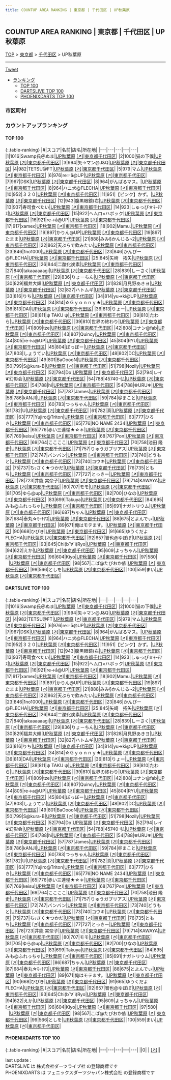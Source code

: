 ```yaml
---
title: COUNTUP AREA RANKING | 東京都 | 千代田区 | UP秋葉原
---
```

## COUNTUP AREA RANKING | 東京都 | 千代田区 | UP秋葉原

[TOP](/darts/rank/) > [東京都](/darts/rank/東京都/) > [千代田区](/darts/rank/東京都/千代田区/) > UP秋葉原

___

<a href="https://twitter.com/share?ref_src=twsrc%5Etfw" data-text="COUNTUP AREA RANKING | 東京都千代田区UP秋葉原" class="twitter-share-button" data-hashtags="DARTSLIVE,PHOENIXDARTS,darts,ダーツ" data-show-count="false">Tweet</a>

* [ランキング](#カウントアップランキング)
    * [TOP 100](#top-100)
    * [DARTSLIVE TOP 100](#dartslive-top-100)
    * [PHOENIXDARTS TOP 100](#phoenixdarts-top-100)

### 市区町村

<ul>

</ul>

### カウントアップランキング

#### TOP 100



{:.table-ranking}
|#|スコア|名前|店名|所在地|
|---|---|---|---|---|
|1|1016|<span class="rank-name-dl">Swamp氏＠ぬま</span>|<a href="/darts/rank/shops/07e44c26c4deb8c7fec1ae84bb28bd87.html">UP秋葉原</a> <a href="https://search.dartslive.com/jp/shop/07e44c26c4deb8c7fec1ae84bb28bd87">[↗]</a>|<a href="/darts/rank/東京都/千代田区">東京都千代田区</a>|
|2|1000|<span class="rank-name-dl">猫の下僕</span>|<a href="/darts/rank/shops/07e44c26c4deb8c7fec1ae84bb28bd87.html">UP秋葉原</a> <a href="https://search.dartslive.com/jp/shop/07e44c26c4deb8c7fec1ae84bb28bd87">[↗]</a>|<a href="/darts/rank/東京都/千代田区">東京都千代田区</a>|
|3|994|<span class="rank-name-dl">矢→マン@J&amp;Q</span>|<a href="/darts/rank/shops/07e44c26c4deb8c7fec1ae84bb28bd87.html">UP秋葉原</a> <a href="https://search.dartslive.com/jp/shop/07e44c26c4deb8c7fec1ae84bb28bd87">[↗]</a>|<a href="/darts/rank/東京都/千代田区">東京都千代田区</a>|
|4|982|<span class="rank-name-dl">TETSU@FT</span>|<a href="/darts/rank/shops/07e44c26c4deb8c7fec1ae84bb28bd87.html">UP秋葉原</a> <a href="https://search.dartslive.com/jp/shop/07e44c26c4deb8c7fec1ae84bb28bd87">[↗]</a>|<a href="/darts/rank/東京都/千代田区">東京都千代田区</a>|
|5|979|<span class="rank-name-dl">マム</span>|<a href="/darts/rank/shops/07e44c26c4deb8c7fec1ae84bb28bd87.html">UP秋葉原</a> <a href="https://search.dartslive.com/jp/shop/07e44c26c4deb8c7fec1ae84bb28bd87">[↗]</a>|<a href="/darts/rank/東京都/千代田区">東京都千代田区</a>|
|6|976|<span class="rank-name-dl">re☞å@UP</span>|<a href="/darts/rank/shops/07e44c26c4deb8c7fec1ae84bb28bd87.html">UP秋葉原</a> <a href="https://search.dartslive.com/jp/shop/07e44c26c4deb8c7fec1ae84bb28bd87">[↗]</a>|<a href="/darts/rank/東京都/千代田区">東京都千代田区</a>|
|7|967|<span class="rank-name-dl">DSK</span>|<a href="/darts/rank/shops/07e44c26c4deb8c7fec1ae84bb28bd87.html">UP秋葉原</a> <a href="https://search.dartslive.com/jp/shop/07e44c26c4deb8c7fec1ae84bb28bd87">[↗]</a>|<a href="/darts/rank/東京都/千代田区">東京都千代田区</a>|
|8|964|<span class="rank-name-dl">がんばるマス。</span>|<a href="/darts/rank/shops/07e44c26c4deb8c7fec1ae84bb28bd87.html">UP秋葉原</a> <a href="https://search.dartslive.com/jp/shop/07e44c26c4deb8c7fec1ae84bb28bd87">[↗]</a>|<a href="/darts/rank/東京都/千代田区">東京都千代田区</a>|
|8|964|<span class="rank-name-dl">ハニ犬@FLECHA</span>|<a href="/darts/rank/shops/07e44c26c4deb8c7fec1ae84bb28bd87.html">UP秋葉原</a> <a href="https://search.dartslive.com/jp/shop/07e44c26c4deb8c7fec1ae84bb28bd87">[↗]</a>|<a href="/darts/rank/東京都/千代田区">東京都千代田区</a>|
|10|952|<span class="rank-name-dl">３２０</span>|<a href="/darts/rank/shops/07e44c26c4deb8c7fec1ae84bb28bd87.html">UP秋葉原</a> <a href="https://search.dartslive.com/jp/shop/07e44c26c4deb8c7fec1ae84bb28bd87">[↗]</a>|<a href="/darts/rank/東京都/千代田区">東京都千代田区</a>|
|11|951|<span class="rank-name-dl">【ピンク】かず。</span>|<a href="/darts/rank/shops/07e44c26c4deb8c7fec1ae84bb28bd87.html">UP秋葉原</a> <a href="https://search.dartslive.com/jp/shop/07e44c26c4deb8c7fec1ae84bb28bd87">[↗]</a>|<a href="/darts/rank/東京都/千代田区">東京都千代田区</a>|
|12|943|<span class="rank-name-dl">腹黒眼鏡(右</span>|<a href="/darts/rank/shops/07e44c26c4deb8c7fec1ae84bb28bd87.html">UP秋葉原</a> <a href="https://search.dartslive.com/jp/shop/07e44c26c4deb8c7fec1ae84bb28bd87">[↗]</a>|<a href="/darts/rank/東京都/千代田区">東京都千代田区</a>|
|13|937|<span class="rank-name-dl">寿司食べたい</span>|<a href="/darts/rank/shops/07e44c26c4deb8c7fec1ae84bb28bd87.html">UP秋葉原</a> <a href="https://search.dartslive.com/jp/shop/07e44c26c4deb8c7fec1ae84bb28bd87">[↗]</a>|<a href="/darts/rank/東京都/千代田区">東京都千代田区</a>|
|14|923|<span class="rank-name-dl">しゅっぴ☆ﾓｰﾁｱｽ</span>|<a href="/darts/rank/shops/07e44c26c4deb8c7fec1ae84bb28bd87.html">UP秋葉原</a> <a href="https://search.dartslive.com/jp/shop/07e44c26c4deb8c7fec1ae84bb28bd87">[↗]</a>|<a href="/darts/rank/東京都/千代田区">東京都千代田区</a>|
|15|922|<span class="rank-name-dl">ヘムロ×ハボック</span>|<a href="/darts/rank/shops/07e44c26c4deb8c7fec1ae84bb28bd87.html">UP秋葉原</a> <a href="https://search.dartslive.com/jp/shop/07e44c26c4deb8c7fec1ae84bb28bd87">[↗]</a>|<a href="/darts/rank/東京都/千代田区">東京都千代田区</a>|
|16|921|<span class="rank-name-dl">re→å@UP</span>|<a href="/darts/rank/shops/07e44c26c4deb8c7fec1ae84bb28bd87.html">UP秋葉原</a> <a href="https://search.dartslive.com/jp/shop/07e44c26c4deb8c7fec1ae84bb28bd87">[↗]</a>|<a href="/darts/rank/東京都/千代田区">東京都千代田区</a>|
|17|917|<span class="rank-name-dl">xamex</span>|<a href="/darts/rank/shops/07e44c26c4deb8c7fec1ae84bb28bd87.html">UP秋葉原</a> <a href="https://search.dartslive.com/jp/shop/07e44c26c4deb8c7fec1ae84bb28bd87">[↗]</a>|<a href="/darts/rank/東京都/千代田区">東京都千代田区</a>|
|18|902|<span class="rank-name-dl">Mamu.</span>|<a href="/darts/rank/shops/07e44c26c4deb8c7fec1ae84bb28bd87.html">UP秋葉原</a> <a href="https://search.dartslive.com/jp/shop/07e44c26c4deb8c7fec1ae84bb28bd87">[↗]</a>|<a href="/darts/rank/東京都/千代田区">東京都千代田区</a>|
|19|897|<span class="rank-name-dl">かりん@UP</span>|<a href="/darts/rank/shops/07e44c26c4deb8c7fec1ae84bb28bd87.html">UP秋葉原</a> <a href="https://search.dartslive.com/jp/shop/07e44c26c4deb8c7fec1ae84bb28bd87">[↗]</a>|<a href="/darts/rank/東京都/千代田区">東京都千代田区</a>|
|19|897|<span class="rank-name-dl">たまま</span>|<a href="/darts/rank/shops/07e44c26c4deb8c7fec1ae84bb28bd87.html">UP秋葉原</a> <a href="https://search.dartslive.com/jp/shop/07e44c26c4deb8c7fec1ae84bb28bd87">[↗]</a>|<a href="/darts/rank/東京都/千代田区">東京都千代田区</a>|
|21|888|<span class="rank-name-dl">みみ§かんじる~2</span>|<a href="/darts/rank/shops/07e44c26c4deb8c7fec1ae84bb28bd87.html">UP秋葉原</a> <a href="https://search.dartslive.com/jp/shop/07e44c26c4deb8c7fec1ae84bb28bd87">[↗]</a>|<a href="/darts/rank/東京都/千代田区">東京都千代田区</a>|
|22|862|<span class="rank-name-dl">天ぷらで飲みたい</span>|<a href="/darts/rank/shops/07e44c26c4deb8c7fec1ae84bb28bd87.html">UP秋葉原</a> <a href="https://search.dartslive.com/jp/shop/07e44c26c4deb8c7fec1ae84bb28bd87">[↗]</a>|<a href="/darts/rank/東京都/千代田区">東京都千代田区</a>|
|23|846|<span class="rank-name-dl">1no1000</span>|<a href="/darts/rank/shops/07e44c26c4deb8c7fec1ae84bb28bd87.html">UP秋葉原</a> <a href="https://search.dartslive.com/jp/shop/07e44c26c4deb8c7fec1ae84bb28bd87">[↗]</a>|<a href="/darts/rank/東京都/千代田区">東京都千代田区</a>|
|23|846|<span class="rank-name-dl">かんぴー@FLECHA</span>|<a href="/darts/rank/shops/07e44c26c4deb8c7fec1ae84bb28bd87.html">UP秋葉原</a> <a href="https://search.dartslive.com/jp/shop/07e44c26c4deb8c7fec1ae84bb28bd87">[↗]</a>|<a href="/darts/rank/東京都/千代田区">東京都千代田区</a>|
|25|845|<span class="rank-name-dl">矢崎　拓矢</span>|<a href="/darts/rank/shops/07e44c26c4deb8c7fec1ae84bb28bd87.html">UP秋葉原</a> <a href="https://search.dartslive.com/jp/shop/07e44c26c4deb8c7fec1ae84bb28bd87">[↗]</a>|<a href="/darts/rank/東京都/千代田区">東京都千代田区</a>|
|26|844|<span class="rank-name-dl">二酸化炭素</span>|<a href="/darts/rank/shops/07e44c26c4deb8c7fec1ae84bb28bd87.html">UP秋葉原</a> <a href="https://search.dartslive.com/jp/shop/07e44c26c4deb8c7fec1ae84bb28bd87">[↗]</a>|<a href="/darts/rank/東京都/千代田区">東京都千代田区</a>|
|27|840|<span class="rank-name-dl">takaaaaaagi</span>|<a href="/darts/rank/shops/07e44c26c4deb8c7fec1ae84bb28bd87.html">UP秋葉原</a> <a href="https://search.dartslive.com/jp/shop/07e44c26c4deb8c7fec1ae84bb28bd87">[↗]</a>|<a href="/darts/rank/東京都/千代田区">東京都千代田区</a>|
|28|839|<span class="rank-name-dl">しーさく</span>|<a href="/darts/rank/shops/07e44c26c4deb8c7fec1ae84bb28bd87.html">UP秋葉原</a> <a href="https://search.dartslive.com/jp/shop/07e44c26c4deb8c7fec1ae84bb28bd87">[↗]</a>|<a href="/darts/rank/東京都/千代田区">東京都千代田区</a>|
|29|836|<span class="rank-name-dl">りょーちん</span>|<a href="/darts/rank/shops/07e44c26c4deb8c7fec1ae84bb28bd87.html">UP秋葉原</a> <a href="https://search.dartslive.com/jp/shop/07e44c26c4deb8c7fec1ae84bb28bd87">[↗]</a>|<a href="/darts/rank/東京都/千代田区">東京都千代田区</a>|
|30|829|<span class="rank-name-dl">福井大輝</span>|<a href="/darts/rank/shops/07e44c26c4deb8c7fec1ae84bb28bd87.html">UP秋葉原</a> <a href="https://search.dartslive.com/jp/shop/07e44c26c4deb8c7fec1ae84bb28bd87">[↗]</a>|<a href="/darts/rank/東京都/千代田区">東京都千代田区</a>|
|31|828|<span class="rank-name-dl">月見野あきヨ</span>|<a href="/darts/rank/shops/07e44c26c4deb8c7fec1ae84bb28bd87.html">UP秋葉原</a> <a href="https://search.dartslive.com/jp/shop/07e44c26c4deb8c7fec1ae84bb28bd87">[↗]</a>|<a href="/darts/rank/東京都/千代田区">東京都千代田区</a>|
|32|827|<span class="rank-name-dl">ハトムギ</span>|<a href="/darts/rank/shops/07e44c26c4deb8c7fec1ae84bb28bd87.html">UP秋葉原</a> <a href="https://search.dartslive.com/jp/shop/07e44c26c4deb8c7fec1ae84bb28bd87">[↗]</a>|<a href="/darts/rank/東京都/千代田区">東京都千代田区</a>|
|33|816|<span class="rank-name-dl">りち</span>|<a href="/darts/rank/shops/07e44c26c4deb8c7fec1ae84bb28bd87.html">UP秋葉原</a> <a href="https://search.dartslive.com/jp/shop/07e44c26c4deb8c7fec1ae84bb28bd87">[↗]</a>|<a href="/darts/rank/東京都/千代田区">東京都千代田区</a>|
|34|814|<span class="rank-name-dl">yu→ki@UP</span>|<a href="/darts/rank/shops/07e44c26c4deb8c7fec1ae84bb28bd87.html">UP秋葉原</a> <a href="https://search.dartslive.com/jp/shop/07e44c26c4deb8c7fec1ae84bb28bd87">[↗]</a>|<a href="/darts/rank/東京都/千代田区">東京都千代田区</a>|
|34|814|<span class="rank-name-dl">☆Ｇｙｏｎｎｙ★</span>|<a href="/darts/rank/shops/07e44c26c4deb8c7fec1ae84bb28bd87.html">UP秋葉原</a> <a href="https://search.dartslive.com/jp/shop/07e44c26c4deb8c7fec1ae84bb28bd87">[↗]</a>|<a href="/darts/rank/東京都/千代田区">東京都千代田区</a>|
|36|813|<span class="rank-name-dl">DAI</span>|<a href="/darts/rank/shops/07e44c26c4deb8c7fec1ae84bb28bd87.html">UP秋葉原</a> <a href="https://search.dartslive.com/jp/shop/07e44c26c4deb8c7fec1ae84bb28bd87">[↗]</a>|<a href="/darts/rank/東京都/千代田区">東京都千代田区</a>|
|36|813|<span class="rank-name-dl">りょー</span>|<a href="/darts/rank/shops/07e44c26c4deb8c7fec1ae84bb28bd87.html">UP秋葉原</a> <a href="https://search.dartslive.com/jp/shop/07e44c26c4deb8c7fec1ae84bb28bd87">[↗]</a>|<a href="/darts/rank/東京都/千代田区">東京都千代田区</a>|
|38|811|<span class="rank-name-dl">ψ TAKU ψ</span>|<a href="/darts/rank/shops/07e44c26c4deb8c7fec1ae84bb28bd87.html">UP秋葉原</a> <a href="https://search.dartslive.com/jp/shop/07e44c26c4deb8c7fec1ae84bb28bd87">[↗]</a>|<a href="/darts/rank/東京都/千代田区">東京都千代田区</a>|
|39|810|<span class="rank-name-dl">たわら</span>|<a href="/darts/rank/shops/07e44c26c4deb8c7fec1ae84bb28bd87.html">UP秋葉原</a> <a href="https://search.dartslive.com/jp/shop/07e44c26c4deb8c7fec1ae84bb28bd87">[↗]</a>|<a href="/darts/rank/東京都/千代田区">東京都千代田区</a>|
|39|810|<span class="rank-name-dl">世界の終わり</span>|<a href="/darts/rank/shops/07e44c26c4deb8c7fec1ae84bb28bd87.html">UP秋葉原</a> <a href="https://search.dartslive.com/jp/shop/07e44c26c4deb8c7fec1ae84bb28bd87">[↗]</a>|<a href="/darts/rank/東京都/千代田区">東京都千代田区</a>|
|41|809|<span class="rank-name-dl">tze</span>|<a href="/darts/rank/shops/07e44c26c4deb8c7fec1ae84bb28bd87.html">UP秋葉原</a> <a href="https://search.dartslive.com/jp/shop/07e44c26c4deb8c7fec1ae84bb28bd87">[↗]</a>|<a href="/darts/rank/東京都/千代田区">東京都千代田区</a>|
|42|808|<span class="rank-name-dl">コナン@fab</span>|<a href="/darts/rank/shops/07e44c26c4deb8c7fec1ae84bb28bd87.html">UP秋葉原</a> <a href="https://search.dartslive.com/jp/shop/07e44c26c4deb8c7fec1ae84bb28bd87">[↗]</a>|<a href="/darts/rank/東京都/千代田区">東京都千代田区</a>|
|43|807|<span class="rank-name-dl">Quincy</span>|<a href="/darts/rank/shops/07e44c26c4deb8c7fec1ae84bb28bd87.html">UP秋葉原</a> <a href="https://search.dartslive.com/jp/shop/07e44c26c4deb8c7fec1ae84bb28bd87">[↗]</a>|<a href="/darts/rank/東京都/千代田区">東京都千代田区</a>|
|44|805|<span class="rank-name-dl">re→a@UP</span>|<a href="/darts/rank/shops/07e44c26c4deb8c7fec1ae84bb28bd87.html">UP秋葉原</a> <a href="https://search.dartslive.com/jp/shop/07e44c26c4deb8c7fec1ae84bb28bd87">[↗]</a>|<a href="/darts/rank/東京都/千代田区">東京都千代田区</a>|
|45|804|<span class="rank-name-dl">RYU</span>|<a href="/darts/rank/shops/07e44c26c4deb8c7fec1ae84bb28bd87.html">UP秋葉原</a> <a href="https://search.dartslive.com/jp/shop/07e44c26c4deb8c7fec1ae84bb28bd87">[↗]</a>|<a href="/darts/rank/東京都/千代田区">東京都千代田区</a>|
|45|804|<span class="rank-name-dl">ぽっぽー</span>|<a href="/darts/rank/shops/07e44c26c4deb8c7fec1ae84bb28bd87.html">UP秋葉原</a> <a href="https://search.dartslive.com/jp/shop/07e44c26c4deb8c7fec1ae84bb28bd87">[↗]</a>|<a href="/darts/rank/東京都/千代田区">東京都千代田区</a>|
|47|803|<span class="rank-name-dl">しょうてい</span>|<a href="/darts/rank/shops/07e44c26c4deb8c7fec1ae84bb28bd87.html">UP秋葉原</a> <a href="https://search.dartslive.com/jp/shop/07e44c26c4deb8c7fec1ae84bb28bd87">[↗]</a>|<a href="/darts/rank/東京都/千代田区">東京都千代田区</a>|
|48|802|<span class="rank-name-dl">DC</span>|<a href="/darts/rank/shops/07e44c26c4deb8c7fec1ae84bb28bd87.html">UP秋葉原</a> <a href="https://search.dartslive.com/jp/shop/07e44c26c4deb8c7fec1ae84bb28bd87">[↗]</a>|<a href="/darts/rank/東京都/千代田区">東京都千代田区</a>|
|49|801|<span class="rank-name-dl">BaOoooN</span>|<a href="/darts/rank/shops/07e44c26c4deb8c7fec1ae84bb28bd87.html">UP秋葉原</a> <a href="https://search.dartslive.com/jp/shop/07e44c26c4deb8c7fec1ae84bb28bd87">[↗]</a>|<a href="/darts/rank/東京都/千代田区">東京都千代田区</a>|
|50|799|<span class="rank-name-dl">S@kura-B</span>|<a href="/darts/rank/shops/07e44c26c4deb8c7fec1ae84bb28bd87.html">UP秋葉原</a> <a href="https://search.dartslive.com/jp/shop/07e44c26c4deb8c7fec1ae84bb28bd87">[↗]</a>|<a href="/darts/rank/東京都/千代田区">東京都千代田区</a>|
|51|798|<span class="rank-name-dl">Nozily</span>|<a href="/darts/rank/shops/07e44c26c4deb8c7fec1ae84bb28bd87.html">UP秋葉原</a> <a href="https://search.dartslive.com/jp/shop/07e44c26c4deb8c7fec1ae84bb28bd87">[↗]</a>|<a href="/darts/rank/東京都/千代田区">東京都千代田区</a>|
|52|794|<span class="rank-name-dl">Do</span>|<a href="/darts/rank/shops/07e44c26c4deb8c7fec1ae84bb28bd87.html">UP秋葉原</a> <a href="https://search.dartslive.com/jp/shop/07e44c26c4deb8c7fec1ae84bb28bd87">[↗]</a>|<a href="/darts/rank/東京都/千代田区">東京都千代田区</a>|
|52|794|<span class="rank-name-dl">レイ❦幻影会</span>|<a href="/darts/rank/shops/07e44c26c4deb8c7fec1ae84bb28bd87.html">UP秋葉原</a> <a href="https://search.dartslive.com/jp/shop/07e44c26c4deb8c7fec1ae84bb28bd87">[↗]</a>|<a href="/darts/rank/東京都/千代田区">東京都千代田区</a>|
|54|788|<span class="rank-name-dl">45740-弘</span>|<a href="/darts/rank/shops/07e44c26c4deb8c7fec1ae84bb28bd87.html">UP秋葉原</a> <a href="https://search.dartslive.com/jp/shop/07e44c26c4deb8c7fec1ae84bb28bd87">[↗]</a>|<a href="/darts/rank/東京都/千代田区">東京都千代田区</a>|
|54|788|<span class="rank-name-dl">hi</span>|<a href="/darts/rank/shops/07e44c26c4deb8c7fec1ae84bb28bd87.html">UP秋葉原</a> <a href="https://search.dartslive.com/jp/shop/07e44c26c4deb8c7fec1ae84bb28bd87">[↗]</a>|<a href="/darts/rank/東京都/千代田区">東京都千代田区</a>|
|54|788|<span class="rank-name-dl">❆URU❄︎</span>|<a href="/darts/rank/shops/07e44c26c4deb8c7fec1ae84bb28bd87.html">UP秋葉原</a> <a href="https://search.dartslive.com/jp/shop/07e44c26c4deb8c7fec1ae84bb28bd87">[↗]</a>|<a href="/darts/rank/東京都/千代田区">東京都千代田区</a>|
|57|787|<span class="rank-name-dl">James</span>|<a href="/darts/rank/shops/07e44c26c4deb8c7fec1ae84bb28bd87.html">UP秋葉原</a> <a href="https://search.dartslive.com/jp/shop/07e44c26c4deb8c7fec1ae84bb28bd87">[↗]</a>|<a href="/darts/rank/東京都/千代田区">東京都千代田区</a>|
|58|786|<span class="rank-name-dl">kANJI</span>|<a href="/darts/rank/shops/07e44c26c4deb8c7fec1ae84bb28bd87.html">UP秋葉原</a> <a href="https://search.dartslive.com/jp/shop/07e44c26c4deb8c7fec1ae84bb28bd87">[↗]</a>|<a href="/darts/rank/東京都/千代田区">東京都千代田区</a>|
|59|784|<span class="rank-name-dl">@まこと</span>|<a href="/darts/rank/shops/07e44c26c4deb8c7fec1ae84bb28bd87.html">UP秋葉原</a> <a href="https://search.dartslive.com/jp/shop/07e44c26c4deb8c7fec1ae84bb28bd87">[↗]</a>|<a href="/darts/rank/東京都/千代田区">東京都千代田区</a>|
|60|783|<span class="rank-name-dl">つっちゃん</span>|<a href="/darts/rank/shops/07e44c26c4deb8c7fec1ae84bb28bd87.html">UP秋葉原</a> <a href="https://search.dartslive.com/jp/shop/07e44c26c4deb8c7fec1ae84bb28bd87">[↗]</a>|<a href="/darts/rank/東京都/千代田区">東京都千代田区</a>|
|61|782|<span class="rank-name-dl">U</span>|<a href="/darts/rank/shops/07e44c26c4deb8c7fec1ae84bb28bd87.html">UP秋葉原</a> <a href="https://search.dartslive.com/jp/shop/07e44c26c4deb8c7fec1ae84bb28bd87">[↗]</a>|<a href="/darts/rank/東京都/千代田区">東京都千代田区</a>|
|61|782|<span class="rank-name-dl">真</span>|<a href="/darts/rank/shops/07e44c26c4deb8c7fec1ae84bb28bd87.html">UP秋葉原</a> <a href="https://search.dartslive.com/jp/shop/07e44c26c4deb8c7fec1ae84bb28bd87">[↗]</a>|<a href="/darts/rank/東京都/千代田区">東京都千代田区</a>|
|63|777|<span class="rank-name-dl">Yujiro@Triton</span>|<a href="/darts/rank/shops/07e44c26c4deb8c7fec1ae84bb28bd87.html">UP秋葉原</a> <a href="https://search.dartslive.com/jp/shop/07e44c26c4deb8c7fec1ae84bb28bd87">[↗]</a>|<a href="/darts/rank/東京都/千代田区">東京都千代田区</a>|
|63|777|<span class="rank-name-dl">ひろき</span>|<a href="/darts/rank/shops/07e44c26c4deb8c7fec1ae84bb28bd87.html">UP秋葉原</a> <a href="https://search.dartslive.com/jp/shop/07e44c26c4deb8c7fec1ae84bb28bd87">[↗]</a>|<a href="/darts/rank/東京都/千代田区">東京都千代田区</a>|
|65|776|<span class="rank-name-dl">NO NAME 2434</span>|<a href="/darts/rank/shops/07e44c26c4deb8c7fec1ae84bb28bd87.html">UP秋葉原</a> <a href="https://search.dartslive.com/jp/shop/07e44c26c4deb8c7fec1ae84bb28bd87">[↗]</a>|<a href="/darts/rank/東京都/千代田区">東京都千代田区</a>|
|65|776|<span class="rank-name-dl">赤い三連惺★☆＊</span>|<a href="/darts/rank/shops/07e44c26c4deb8c7fec1ae84bb28bd87.html">UP秋葉原</a> <a href="https://search.dartslive.com/jp/shop/07e44c26c4deb8c7fec1ae84bb28bd87">[↗]</a>|<a href="/darts/rank/東京都/千代田区">東京都千代田区</a>|
|67|769|<span class="rank-name-dl">keisu</span>|<a href="/darts/rank/shops/07e44c26c4deb8c7fec1ae84bb28bd87.html">UP秋葉原</a> <a href="https://search.dartslive.com/jp/shop/07e44c26c4deb8c7fec1ae84bb28bd87">[↗]</a>|<a href="/darts/rank/東京都/千代田区">東京都千代田区</a>|
|68|767|<span class="rank-name-dl">Pon</span>|<a href="/darts/rank/shops/07e44c26c4deb8c7fec1ae84bb28bd87.html">UP秋葉原</a> <a href="https://search.dartslive.com/jp/shop/07e44c26c4deb8c7fec1ae84bb28bd87">[↗]</a>|<a href="/darts/rank/東京都/千代田区">東京都千代田区</a>|
|69|764|<span class="rank-name-dl">ここここ</span>|<a href="/darts/rank/shops/07e44c26c4deb8c7fec1ae84bb28bd87.html">UP秋葉原</a> <a href="https://search.dartslive.com/jp/shop/07e44c26c4deb8c7fec1ae84bb28bd87">[↗]</a>|<a href="/darts/rank/東京都/千代田区">東京都千代田区</a>|
|70|758|<span class="rank-name-dl">池田 隆史</span>|<a href="/darts/rank/shops/07e44c26c4deb8c7fec1ae84bb28bd87.html">UP秋葉原</a> <a href="https://search.dartslive.com/jp/shop/07e44c26c4deb8c7fec1ae84bb28bd87">[↗]</a>|<a href="/darts/rank/東京都/千代田区">東京都千代田区</a>|
|71|757|<span class="rank-name-dl">りゅうガブリアス</span>|<a href="/darts/rank/shops/07e44c26c4deb8c7fec1ae84bb28bd87.html">UP秋葉原</a> <a href="https://search.dartslive.com/jp/shop/07e44c26c4deb8c7fec1ae84bb28bd87">[↗]</a>|<a href="/darts/rank/東京都/千代田区">東京都千代田区</a>|
|72|747|<span class="rank-name-dl">バンバン</span>|<a href="/darts/rank/shops/07e44c26c4deb8c7fec1ae84bb28bd87.html">UP秋葉原</a> <a href="https://search.dartslive.com/jp/shop/07e44c26c4deb8c7fec1ae84bb28bd87">[↗]</a>|<a href="/darts/rank/東京都/千代田区">東京都千代田区</a>|
|73|740|<span class="rank-name-dl">どうもと</span>|<a href="/darts/rank/shops/07e44c26c4deb8c7fec1ae84bb28bd87.html">UP秋葉原</a> <a href="https://search.dartslive.com/jp/shop/07e44c26c4deb8c7fec1ae84bb28bd87">[↗]</a>|<a href="/darts/rank/東京都/千代田区">東京都千代田区</a>|
|73|740|<span class="rank-name-dl">コウキ</span>|<a href="/darts/rank/shops/07e44c26c4deb8c7fec1ae84bb28bd87.html">UP秋葉原</a> <a href="https://search.dartslive.com/jp/shop/07e44c26c4deb8c7fec1ae84bb28bd87">[↗]</a>|<a href="/darts/rank/東京都/千代田区">東京都千代田区</a>|
|75|737|<span class="rank-name-dl">ちｯさく★つかだ</span>|<a href="/darts/rank/shops/07e44c26c4deb8c7fec1ae84bb28bd87.html">UP秋葉原</a> <a href="https://search.dartslive.com/jp/shop/07e44c26c4deb8c7fec1ae84bb28bd87">[↗]</a>|<a href="/darts/rank/東京都/千代田区">東京都千代田区</a>|
|76|735|<span class="rank-name-dl">ともち</span>|<a href="/darts/rank/shops/07e44c26c4deb8c7fec1ae84bb28bd87.html">UP秋葉原</a> <a href="https://search.dartslive.com/jp/shop/07e44c26c4deb8c7fec1ae84bb28bd87">[↗]</a>|<a href="/darts/rank/東京都/千代田区">東京都千代田区</a>|
|77|727|<span class="rank-name-dl">とっきー</span>|<a href="/darts/rank/shops/07e44c26c4deb8c7fec1ae84bb28bd87.html">UP秋葉原</a> <a href="https://search.dartslive.com/jp/shop/07e44c26c4deb8c7fec1ae84bb28bd87">[↗]</a>|<a href="/darts/rank/東京都/千代田区">東京都千代田区</a>|
|78|723|<span class="rank-name-dl">井能 実奈子</span>|<a href="/darts/rank/shops/07e44c26c4deb8c7fec1ae84bb28bd87.html">UP秋葉原</a> <a href="https://search.dartslive.com/jp/shop/07e44c26c4deb8c7fec1ae84bb28bd87">[↗]</a>|<a href="/darts/rank/東京都/千代田区">東京都千代田区</a>|
|79|714|<span class="rank-name-dl">KAWAYA</span>|<a href="/darts/rank/shops/07e44c26c4deb8c7fec1ae84bb28bd87.html">UP秋葉原</a> <a href="https://search.dartslive.com/jp/shop/07e44c26c4deb8c7fec1ae84bb28bd87">[↗]</a>|<a href="/darts/rank/東京都/千代田区">東京都千代田区</a>|
|80|707|<span class="rank-name-dl">モモ</span>|<a href="/darts/rank/shops/07e44c26c4deb8c7fec1ae84bb28bd87.html">UP秋葉原</a> <a href="https://search.dartslive.com/jp/shop/07e44c26c4deb8c7fec1ae84bb28bd87">[↗]</a>|<a href="/darts/rank/東京都/千代田区">東京都千代田区</a>|
|81|705|<span class="rank-name-dl">ゆら@up</span>|<a href="/darts/rank/shops/07e44c26c4deb8c7fec1ae84bb28bd87.html">UP秋葉原</a> <a href="https://search.dartslive.com/jp/shop/07e44c26c4deb8c7fec1ae84bb28bd87">[↗]</a>|<a href="/darts/rank/東京都/千代田区">東京都千代田区</a>|
|82|700|<span class="rank-name-dl">ひなの</span>|<a href="/darts/rank/shops/07e44c26c4deb8c7fec1ae84bb28bd87.html">UP秋葉原</a> <a href="https://search.dartslive.com/jp/shop/07e44c26c4deb8c7fec1ae84bb28bd87">[↗]</a>|<a href="/darts/rank/東京都/千代田区">東京都千代田区</a>|
|83|699|<span class="rank-name-dl">Takuya</span>|<a href="/darts/rank/shops/07e44c26c4deb8c7fec1ae84bb28bd87.html">UP秋葉原</a> <a href="https://search.dartslive.com/jp/shop/07e44c26c4deb8c7fec1ae84bb28bd87">[↗]</a>|<a href="/darts/rank/東京都/千代田区">東京都千代田区</a>|
|84|695|<span class="rank-name-dl">みも@ふれっちゃ</span>|<a href="/darts/rank/shops/07e44c26c4deb8c7fec1ae84bb28bd87.html">UP秋葉原</a> <a href="https://search.dartslive.com/jp/shop/07e44c26c4deb8c7fec1ae84bb28bd87">[↗]</a>|<a href="/darts/rank/東京都/千代田区">東京都千代田区</a>|
|85|691|<span class="rank-name-dl">ナガトリウム</span>|<a href="/darts/rank/shops/07e44c26c4deb8c7fec1ae84bb28bd87.html">UP秋葉原</a> <a href="https://search.dartslive.com/jp/shop/07e44c26c4deb8c7fec1ae84bb28bd87">[↗]</a>|<a href="/darts/rank/東京都/千代田区">東京都千代田区</a>|
|86|687|<span class="rank-name-dl">ちゃん</span>|<a href="/darts/rank/shops/07e44c26c4deb8c7fec1ae84bb28bd87.html">UP秋葉原</a> <a href="https://search.dartslive.com/jp/shop/07e44c26c4deb8c7fec1ae84bb28bd87">[↗]</a>|<a href="/darts/rank/東京都/千代田区">東京都千代田区</a>|
|87|684|<span class="rank-name-dl">泰丸☆ﾓｰﾁｱｽ</span>|<a href="/darts/rank/shops/07e44c26c4deb8c7fec1ae84bb28bd87.html">UP秋葉原</a> <a href="https://search.dartslive.com/jp/shop/07e44c26c4deb8c7fec1ae84bb28bd87">[↗]</a>|<a href="/darts/rank/東京都/千代田区">東京都千代田区</a>|
|88|675|<span class="rank-name-dl">とよんでぃ</span>|<a href="/darts/rank/shops/07e44c26c4deb8c7fec1ae84bb28bd87.html">UP秋葉原</a> <a href="https://search.dartslive.com/jp/shop/07e44c26c4deb8c7fec1ae84bb28bd87">[↗]</a>|<a href="/darts/rank/東京都/千代田区">東京都千代田区</a>|
|89|671|<span class="rank-name-dl">俺はモテます。</span>|<a href="/darts/rank/shops/07e44c26c4deb8c7fec1ae84bb28bd87.html">UP秋葉原</a> <a href="https://search.dartslive.com/jp/shop/07e44c26c4deb8c7fec1ae84bb28bd87">[↗]</a>|<a href="/darts/rank/東京都/千代田区">東京都千代田区</a>|
|90|668|<span class="rank-name-dl">ひびき</span>|<a href="/darts/rank/shops/07e44c26c4deb8c7fec1ae84bb28bd87.html">UP秋葉原</a> <a href="https://search.dartslive.com/jp/shop/07e44c26c4deb8c7fec1ae84bb28bd87">[↗]</a>|<a href="/darts/rank/東京都/千代田区">東京都千代田区</a>|
|91|665|<span class="rank-name-dl">ゆうくだよFLECHA</span>|<a href="/darts/rank/shops/07e44c26c4deb8c7fec1ae84bb28bd87.html">UP秋葉原</a> <a href="https://search.dartslive.com/jp/shop/07e44c26c4deb8c7fec1ae84bb28bd87">[↗]</a>|<a href="/darts/rank/東京都/千代田区">東京都千代田区</a>|
|92|657|<span class="rank-name-dl">智也@ゆぽぽ</span>|<a href="/darts/rank/shops/07e44c26c4deb8c7fec1ae84bb28bd87.html">UP秋葉原</a> <a href="https://search.dartslive.com/jp/shop/07e44c26c4deb8c7fec1ae84bb28bd87">[↗]</a>|<a href="/darts/rank/東京都/千代田区">東京都千代田区</a>|
|93|645|<span class="rank-name-dl">Chi(b´∀`i)Ryo</span>|<a href="/darts/rank/shops/07e44c26c4deb8c7fec1ae84bb28bd87.html">UP秋葉原</a> <a href="https://search.dartslive.com/jp/shop/07e44c26c4deb8c7fec1ae84bb28bd87">[↗]</a>|<a href="/darts/rank/東京都/千代田区">東京都千代田区</a>|
|94|622|<span class="rank-name-dl">えか</span>|<a href="/darts/rank/shops/07e44c26c4deb8c7fec1ae84bb28bd87.html">UP秋葉原</a> <a href="https://search.dartslive.com/jp/shop/07e44c26c4deb8c7fec1ae84bb28bd87">[↗]</a>|<a href="/darts/rank/東京都/千代田区">東京都千代田区</a>|
|95|609|<span class="rank-name-dl">よっちゃん</span>|<a href="/darts/rank/shops/07e44c26c4deb8c7fec1ae84bb28bd87.html">UP秋葉原</a> <a href="https://search.dartslive.com/jp/shop/07e44c26c4deb8c7fec1ae84bb28bd87">[↗]</a>|<a href="/darts/rank/東京都/千代田区">東京都千代田区</a>|
|96|604|<span class="rank-name-dl">Kiyo</span>|<a href="/darts/rank/shops/07e44c26c4deb8c7fec1ae84bb28bd87.html">UP秋葉原</a> <a href="https://search.dartslive.com/jp/shop/07e44c26c4deb8c7fec1ae84bb28bd87">[↗]</a>|<a href="/darts/rank/東京都/千代田区">東京都千代田区</a>|
|97|580|<span class="rank-name-dl">⠀</span>|<a href="/darts/rank/shops/07e44c26c4deb8c7fec1ae84bb28bd87.html">UP秋葉原</a> <a href="https://search.dartslive.com/jp/shop/07e44c26c4deb8c7fec1ae84bb28bd87">[↗]</a>|<a href="/darts/rank/東京都/千代田区">東京都千代田区</a>|
|98|567|<span class="rank-name-dl">こば@たぴおか族</span>|<a href="/darts/rank/shops/07e44c26c4deb8c7fec1ae84bb28bd87.html">UP秋葉原</a> <a href="https://search.dartslive.com/jp/shop/07e44c26c4deb8c7fec1ae84bb28bd87">[↗]</a>|<a href="/darts/rank/東京都/千代田区">東京都千代田区</a>|
|99|566|<span class="rank-name-dl">としを</span>|<a href="/darts/rank/shops/07e44c26c4deb8c7fec1ae84bb28bd87.html">UP秋葉原</a> <a href="https://search.dartslive.com/jp/shop/07e44c26c4deb8c7fec1ae84bb28bd87">[↗]</a>|<a href="/darts/rank/東京都/千代田区">東京都千代田区</a>|
|100|559|<span class="rank-name-dl">まい</span>|<a href="/darts/rank/shops/07e44c26c4deb8c7fec1ae84bb28bd87.html">UP秋葉原</a> <a href="https://search.dartslive.com/jp/shop/07e44c26c4deb8c7fec1ae84bb28bd87">[↗]</a>|<a href="/darts/rank/東京都/千代田区">東京都千代田区</a>|


#### DARTSLIVE TOP 100



{:.table-ranking}
|#|スコア|名前|店名|所在地|
|---|---|---|---|---|
|1|1016|<span class="rank-name-dl">Swamp氏＠ぬま</span>|<a href="/darts/rank/shops/07e44c26c4deb8c7fec1ae84bb28bd87.html">UP秋葉原</a> <a href="https://search.dartslive.com/jp/shop/07e44c26c4deb8c7fec1ae84bb28bd87">[↗]</a>|<a href="/darts/rank/東京都/千代田区">東京都千代田区</a>|
|2|1000|<span class="rank-name-dl">猫の下僕</span>|<a href="/darts/rank/shops/07e44c26c4deb8c7fec1ae84bb28bd87.html">UP秋葉原</a> <a href="https://search.dartslive.com/jp/shop/07e44c26c4deb8c7fec1ae84bb28bd87">[↗]</a>|<a href="/darts/rank/東京都/千代田区">東京都千代田区</a>|
|3|994|<span class="rank-name-dl">矢→マン@J&amp;Q</span>|<a href="/darts/rank/shops/07e44c26c4deb8c7fec1ae84bb28bd87.html">UP秋葉原</a> <a href="https://search.dartslive.com/jp/shop/07e44c26c4deb8c7fec1ae84bb28bd87">[↗]</a>|<a href="/darts/rank/東京都/千代田区">東京都千代田区</a>|
|4|982|<span class="rank-name-dl">TETSU@FT</span>|<a href="/darts/rank/shops/07e44c26c4deb8c7fec1ae84bb28bd87.html">UP秋葉原</a> <a href="https://search.dartslive.com/jp/shop/07e44c26c4deb8c7fec1ae84bb28bd87">[↗]</a>|<a href="/darts/rank/東京都/千代田区">東京都千代田区</a>|
|5|979|<span class="rank-name-dl">マム</span>|<a href="/darts/rank/shops/07e44c26c4deb8c7fec1ae84bb28bd87.html">UP秋葉原</a> <a href="https://search.dartslive.com/jp/shop/07e44c26c4deb8c7fec1ae84bb28bd87">[↗]</a>|<a href="/darts/rank/東京都/千代田区">東京都千代田区</a>|
|6|976|<span class="rank-name-dl">re☞å@UP</span>|<a href="/darts/rank/shops/07e44c26c4deb8c7fec1ae84bb28bd87.html">UP秋葉原</a> <a href="https://search.dartslive.com/jp/shop/07e44c26c4deb8c7fec1ae84bb28bd87">[↗]</a>|<a href="/darts/rank/東京都/千代田区">東京都千代田区</a>|
|7|967|<span class="rank-name-dl">DSK</span>|<a href="/darts/rank/shops/07e44c26c4deb8c7fec1ae84bb28bd87.html">UP秋葉原</a> <a href="https://search.dartslive.com/jp/shop/07e44c26c4deb8c7fec1ae84bb28bd87">[↗]</a>|<a href="/darts/rank/東京都/千代田区">東京都千代田区</a>|
|8|964|<span class="rank-name-dl">がんばるマス。</span>|<a href="/darts/rank/shops/07e44c26c4deb8c7fec1ae84bb28bd87.html">UP秋葉原</a> <a href="https://search.dartslive.com/jp/shop/07e44c26c4deb8c7fec1ae84bb28bd87">[↗]</a>|<a href="/darts/rank/東京都/千代田区">東京都千代田区</a>|
|8|964|<span class="rank-name-dl">ハニ犬@FLECHA</span>|<a href="/darts/rank/shops/07e44c26c4deb8c7fec1ae84bb28bd87.html">UP秋葉原</a> <a href="https://search.dartslive.com/jp/shop/07e44c26c4deb8c7fec1ae84bb28bd87">[↗]</a>|<a href="/darts/rank/東京都/千代田区">東京都千代田区</a>|
|10|952|<span class="rank-name-dl">３２０</span>|<a href="/darts/rank/shops/07e44c26c4deb8c7fec1ae84bb28bd87.html">UP秋葉原</a> <a href="https://search.dartslive.com/jp/shop/07e44c26c4deb8c7fec1ae84bb28bd87">[↗]</a>|<a href="/darts/rank/東京都/千代田区">東京都千代田区</a>|
|11|951|<span class="rank-name-dl">【ピンク】かず。</span>|<a href="/darts/rank/shops/07e44c26c4deb8c7fec1ae84bb28bd87.html">UP秋葉原</a> <a href="https://search.dartslive.com/jp/shop/07e44c26c4deb8c7fec1ae84bb28bd87">[↗]</a>|<a href="/darts/rank/東京都/千代田区">東京都千代田区</a>|
|12|943|<span class="rank-name-dl">腹黒眼鏡(右</span>|<a href="/darts/rank/shops/07e44c26c4deb8c7fec1ae84bb28bd87.html">UP秋葉原</a> <a href="https://search.dartslive.com/jp/shop/07e44c26c4deb8c7fec1ae84bb28bd87">[↗]</a>|<a href="/darts/rank/東京都/千代田区">東京都千代田区</a>|
|13|937|<span class="rank-name-dl">寿司食べたい</span>|<a href="/darts/rank/shops/07e44c26c4deb8c7fec1ae84bb28bd87.html">UP秋葉原</a> <a href="https://search.dartslive.com/jp/shop/07e44c26c4deb8c7fec1ae84bb28bd87">[↗]</a>|<a href="/darts/rank/東京都/千代田区">東京都千代田区</a>|
|14|923|<span class="rank-name-dl">しゅっぴ☆ﾓｰﾁｱｽ</span>|<a href="/darts/rank/shops/07e44c26c4deb8c7fec1ae84bb28bd87.html">UP秋葉原</a> <a href="https://search.dartslive.com/jp/shop/07e44c26c4deb8c7fec1ae84bb28bd87">[↗]</a>|<a href="/darts/rank/東京都/千代田区">東京都千代田区</a>|
|15|922|<span class="rank-name-dl">ヘムロ×ハボック</span>|<a href="/darts/rank/shops/07e44c26c4deb8c7fec1ae84bb28bd87.html">UP秋葉原</a> <a href="https://search.dartslive.com/jp/shop/07e44c26c4deb8c7fec1ae84bb28bd87">[↗]</a>|<a href="/darts/rank/東京都/千代田区">東京都千代田区</a>|
|16|921|<span class="rank-name-dl">re→å@UP</span>|<a href="/darts/rank/shops/07e44c26c4deb8c7fec1ae84bb28bd87.html">UP秋葉原</a> <a href="https://search.dartslive.com/jp/shop/07e44c26c4deb8c7fec1ae84bb28bd87">[↗]</a>|<a href="/darts/rank/東京都/千代田区">東京都千代田区</a>|
|17|917|<span class="rank-name-dl">xamex</span>|<a href="/darts/rank/shops/07e44c26c4deb8c7fec1ae84bb28bd87.html">UP秋葉原</a> <a href="https://search.dartslive.com/jp/shop/07e44c26c4deb8c7fec1ae84bb28bd87">[↗]</a>|<a href="/darts/rank/東京都/千代田区">東京都千代田区</a>|
|18|902|<span class="rank-name-dl">Mamu.</span>|<a href="/darts/rank/shops/07e44c26c4deb8c7fec1ae84bb28bd87.html">UP秋葉原</a> <a href="https://search.dartslive.com/jp/shop/07e44c26c4deb8c7fec1ae84bb28bd87">[↗]</a>|<a href="/darts/rank/東京都/千代田区">東京都千代田区</a>|
|19|897|<span class="rank-name-dl">かりん@UP</span>|<a href="/darts/rank/shops/07e44c26c4deb8c7fec1ae84bb28bd87.html">UP秋葉原</a> <a href="https://search.dartslive.com/jp/shop/07e44c26c4deb8c7fec1ae84bb28bd87">[↗]</a>|<a href="/darts/rank/東京都/千代田区">東京都千代田区</a>|
|19|897|<span class="rank-name-dl">たまま</span>|<a href="/darts/rank/shops/07e44c26c4deb8c7fec1ae84bb28bd87.html">UP秋葉原</a> <a href="https://search.dartslive.com/jp/shop/07e44c26c4deb8c7fec1ae84bb28bd87">[↗]</a>|<a href="/darts/rank/東京都/千代田区">東京都千代田区</a>|
|21|888|<span class="rank-name-dl">みみ§かんじる~2</span>|<a href="/darts/rank/shops/07e44c26c4deb8c7fec1ae84bb28bd87.html">UP秋葉原</a> <a href="https://search.dartslive.com/jp/shop/07e44c26c4deb8c7fec1ae84bb28bd87">[↗]</a>|<a href="/darts/rank/東京都/千代田区">東京都千代田区</a>|
|22|862|<span class="rank-name-dl">天ぷらで飲みたい</span>|<a href="/darts/rank/shops/07e44c26c4deb8c7fec1ae84bb28bd87.html">UP秋葉原</a> <a href="https://search.dartslive.com/jp/shop/07e44c26c4deb8c7fec1ae84bb28bd87">[↗]</a>|<a href="/darts/rank/東京都/千代田区">東京都千代田区</a>|
|23|846|<span class="rank-name-dl">1no1000</span>|<a href="/darts/rank/shops/07e44c26c4deb8c7fec1ae84bb28bd87.html">UP秋葉原</a> <a href="https://search.dartslive.com/jp/shop/07e44c26c4deb8c7fec1ae84bb28bd87">[↗]</a>|<a href="/darts/rank/東京都/千代田区">東京都千代田区</a>|
|23|846|<span class="rank-name-dl">かんぴー@FLECHA</span>|<a href="/darts/rank/shops/07e44c26c4deb8c7fec1ae84bb28bd87.html">UP秋葉原</a> <a href="https://search.dartslive.com/jp/shop/07e44c26c4deb8c7fec1ae84bb28bd87">[↗]</a>|<a href="/darts/rank/東京都/千代田区">東京都千代田区</a>|
|25|845|<span class="rank-name-dl">矢崎　拓矢</span>|<a href="/darts/rank/shops/07e44c26c4deb8c7fec1ae84bb28bd87.html">UP秋葉原</a> <a href="https://search.dartslive.com/jp/shop/07e44c26c4deb8c7fec1ae84bb28bd87">[↗]</a>|<a href="/darts/rank/東京都/千代田区">東京都千代田区</a>|
|26|844|<span class="rank-name-dl">二酸化炭素</span>|<a href="/darts/rank/shops/07e44c26c4deb8c7fec1ae84bb28bd87.html">UP秋葉原</a> <a href="https://search.dartslive.com/jp/shop/07e44c26c4deb8c7fec1ae84bb28bd87">[↗]</a>|<a href="/darts/rank/東京都/千代田区">東京都千代田区</a>|
|27|840|<span class="rank-name-dl">takaaaaaagi</span>|<a href="/darts/rank/shops/07e44c26c4deb8c7fec1ae84bb28bd87.html">UP秋葉原</a> <a href="https://search.dartslive.com/jp/shop/07e44c26c4deb8c7fec1ae84bb28bd87">[↗]</a>|<a href="/darts/rank/東京都/千代田区">東京都千代田区</a>|
|28|839|<span class="rank-name-dl">しーさく</span>|<a href="/darts/rank/shops/07e44c26c4deb8c7fec1ae84bb28bd87.html">UP秋葉原</a> <a href="https://search.dartslive.com/jp/shop/07e44c26c4deb8c7fec1ae84bb28bd87">[↗]</a>|<a href="/darts/rank/東京都/千代田区">東京都千代田区</a>|
|29|836|<span class="rank-name-dl">りょーちん</span>|<a href="/darts/rank/shops/07e44c26c4deb8c7fec1ae84bb28bd87.html">UP秋葉原</a> <a href="https://search.dartslive.com/jp/shop/07e44c26c4deb8c7fec1ae84bb28bd87">[↗]</a>|<a href="/darts/rank/東京都/千代田区">東京都千代田区</a>|
|30|829|<span class="rank-name-dl">福井大輝</span>|<a href="/darts/rank/shops/07e44c26c4deb8c7fec1ae84bb28bd87.html">UP秋葉原</a> <a href="https://search.dartslive.com/jp/shop/07e44c26c4deb8c7fec1ae84bb28bd87">[↗]</a>|<a href="/darts/rank/東京都/千代田区">東京都千代田区</a>|
|31|828|<span class="rank-name-dl">月見野あきヨ</span>|<a href="/darts/rank/shops/07e44c26c4deb8c7fec1ae84bb28bd87.html">UP秋葉原</a> <a href="https://search.dartslive.com/jp/shop/07e44c26c4deb8c7fec1ae84bb28bd87">[↗]</a>|<a href="/darts/rank/東京都/千代田区">東京都千代田区</a>|
|32|827|<span class="rank-name-dl">ハトムギ</span>|<a href="/darts/rank/shops/07e44c26c4deb8c7fec1ae84bb28bd87.html">UP秋葉原</a> <a href="https://search.dartslive.com/jp/shop/07e44c26c4deb8c7fec1ae84bb28bd87">[↗]</a>|<a href="/darts/rank/東京都/千代田区">東京都千代田区</a>|
|33|816|<span class="rank-name-dl">りち</span>|<a href="/darts/rank/shops/07e44c26c4deb8c7fec1ae84bb28bd87.html">UP秋葉原</a> <a href="https://search.dartslive.com/jp/shop/07e44c26c4deb8c7fec1ae84bb28bd87">[↗]</a>|<a href="/darts/rank/東京都/千代田区">東京都千代田区</a>|
|34|814|<span class="rank-name-dl">yu→ki@UP</span>|<a href="/darts/rank/shops/07e44c26c4deb8c7fec1ae84bb28bd87.html">UP秋葉原</a> <a href="https://search.dartslive.com/jp/shop/07e44c26c4deb8c7fec1ae84bb28bd87">[↗]</a>|<a href="/darts/rank/東京都/千代田区">東京都千代田区</a>|
|34|814|<span class="rank-name-dl">☆Ｇｙｏｎｎｙ★</span>|<a href="/darts/rank/shops/07e44c26c4deb8c7fec1ae84bb28bd87.html">UP秋葉原</a> <a href="https://search.dartslive.com/jp/shop/07e44c26c4deb8c7fec1ae84bb28bd87">[↗]</a>|<a href="/darts/rank/東京都/千代田区">東京都千代田区</a>|
|36|813|<span class="rank-name-dl">DAI</span>|<a href="/darts/rank/shops/07e44c26c4deb8c7fec1ae84bb28bd87.html">UP秋葉原</a> <a href="https://search.dartslive.com/jp/shop/07e44c26c4deb8c7fec1ae84bb28bd87">[↗]</a>|<a href="/darts/rank/東京都/千代田区">東京都千代田区</a>|
|36|813|<span class="rank-name-dl">りょー</span>|<a href="/darts/rank/shops/07e44c26c4deb8c7fec1ae84bb28bd87.html">UP秋葉原</a> <a href="https://search.dartslive.com/jp/shop/07e44c26c4deb8c7fec1ae84bb28bd87">[↗]</a>|<a href="/darts/rank/東京都/千代田区">東京都千代田区</a>|
|38|811|<span class="rank-name-dl">ψ TAKU ψ</span>|<a href="/darts/rank/shops/07e44c26c4deb8c7fec1ae84bb28bd87.html">UP秋葉原</a> <a href="https://search.dartslive.com/jp/shop/07e44c26c4deb8c7fec1ae84bb28bd87">[↗]</a>|<a href="/darts/rank/東京都/千代田区">東京都千代田区</a>|
|39|810|<span class="rank-name-dl">たわら</span>|<a href="/darts/rank/shops/07e44c26c4deb8c7fec1ae84bb28bd87.html">UP秋葉原</a> <a href="https://search.dartslive.com/jp/shop/07e44c26c4deb8c7fec1ae84bb28bd87">[↗]</a>|<a href="/darts/rank/東京都/千代田区">東京都千代田区</a>|
|39|810|<span class="rank-name-dl">世界の終わり</span>|<a href="/darts/rank/shops/07e44c26c4deb8c7fec1ae84bb28bd87.html">UP秋葉原</a> <a href="https://search.dartslive.com/jp/shop/07e44c26c4deb8c7fec1ae84bb28bd87">[↗]</a>|<a href="/darts/rank/東京都/千代田区">東京都千代田区</a>|
|41|809|<span class="rank-name-dl">tze</span>|<a href="/darts/rank/shops/07e44c26c4deb8c7fec1ae84bb28bd87.html">UP秋葉原</a> <a href="https://search.dartslive.com/jp/shop/07e44c26c4deb8c7fec1ae84bb28bd87">[↗]</a>|<a href="/darts/rank/東京都/千代田区">東京都千代田区</a>|
|42|808|<span class="rank-name-dl">コナン@fab</span>|<a href="/darts/rank/shops/07e44c26c4deb8c7fec1ae84bb28bd87.html">UP秋葉原</a> <a href="https://search.dartslive.com/jp/shop/07e44c26c4deb8c7fec1ae84bb28bd87">[↗]</a>|<a href="/darts/rank/東京都/千代田区">東京都千代田区</a>|
|43|807|<span class="rank-name-dl">Quincy</span>|<a href="/darts/rank/shops/07e44c26c4deb8c7fec1ae84bb28bd87.html">UP秋葉原</a> <a href="https://search.dartslive.com/jp/shop/07e44c26c4deb8c7fec1ae84bb28bd87">[↗]</a>|<a href="/darts/rank/東京都/千代田区">東京都千代田区</a>|
|44|805|<span class="rank-name-dl">re→a@UP</span>|<a href="/darts/rank/shops/07e44c26c4deb8c7fec1ae84bb28bd87.html">UP秋葉原</a> <a href="https://search.dartslive.com/jp/shop/07e44c26c4deb8c7fec1ae84bb28bd87">[↗]</a>|<a href="/darts/rank/東京都/千代田区">東京都千代田区</a>|
|45|804|<span class="rank-name-dl">RYU</span>|<a href="/darts/rank/shops/07e44c26c4deb8c7fec1ae84bb28bd87.html">UP秋葉原</a> <a href="https://search.dartslive.com/jp/shop/07e44c26c4deb8c7fec1ae84bb28bd87">[↗]</a>|<a href="/darts/rank/東京都/千代田区">東京都千代田区</a>|
|45|804|<span class="rank-name-dl">ぽっぽー</span>|<a href="/darts/rank/shops/07e44c26c4deb8c7fec1ae84bb28bd87.html">UP秋葉原</a> <a href="https://search.dartslive.com/jp/shop/07e44c26c4deb8c7fec1ae84bb28bd87">[↗]</a>|<a href="/darts/rank/東京都/千代田区">東京都千代田区</a>|
|47|803|<span class="rank-name-dl">しょうてい</span>|<a href="/darts/rank/shops/07e44c26c4deb8c7fec1ae84bb28bd87.html">UP秋葉原</a> <a href="https://search.dartslive.com/jp/shop/07e44c26c4deb8c7fec1ae84bb28bd87">[↗]</a>|<a href="/darts/rank/東京都/千代田区">東京都千代田区</a>|
|48|802|<span class="rank-name-dl">DC</span>|<a href="/darts/rank/shops/07e44c26c4deb8c7fec1ae84bb28bd87.html">UP秋葉原</a> <a href="https://search.dartslive.com/jp/shop/07e44c26c4deb8c7fec1ae84bb28bd87">[↗]</a>|<a href="/darts/rank/東京都/千代田区">東京都千代田区</a>|
|49|801|<span class="rank-name-dl">BaOoooN</span>|<a href="/darts/rank/shops/07e44c26c4deb8c7fec1ae84bb28bd87.html">UP秋葉原</a> <a href="https://search.dartslive.com/jp/shop/07e44c26c4deb8c7fec1ae84bb28bd87">[↗]</a>|<a href="/darts/rank/東京都/千代田区">東京都千代田区</a>|
|50|799|<span class="rank-name-dl">S@kura-B</span>|<a href="/darts/rank/shops/07e44c26c4deb8c7fec1ae84bb28bd87.html">UP秋葉原</a> <a href="https://search.dartslive.com/jp/shop/07e44c26c4deb8c7fec1ae84bb28bd87">[↗]</a>|<a href="/darts/rank/東京都/千代田区">東京都千代田区</a>|
|51|798|<span class="rank-name-dl">Nozily</span>|<a href="/darts/rank/shops/07e44c26c4deb8c7fec1ae84bb28bd87.html">UP秋葉原</a> <a href="https://search.dartslive.com/jp/shop/07e44c26c4deb8c7fec1ae84bb28bd87">[↗]</a>|<a href="/darts/rank/東京都/千代田区">東京都千代田区</a>|
|52|794|<span class="rank-name-dl">Do</span>|<a href="/darts/rank/shops/07e44c26c4deb8c7fec1ae84bb28bd87.html">UP秋葉原</a> <a href="https://search.dartslive.com/jp/shop/07e44c26c4deb8c7fec1ae84bb28bd87">[↗]</a>|<a href="/darts/rank/東京都/千代田区">東京都千代田区</a>|
|52|794|<span class="rank-name-dl">レイ❦幻影会</span>|<a href="/darts/rank/shops/07e44c26c4deb8c7fec1ae84bb28bd87.html">UP秋葉原</a> <a href="https://search.dartslive.com/jp/shop/07e44c26c4deb8c7fec1ae84bb28bd87">[↗]</a>|<a href="/darts/rank/東京都/千代田区">東京都千代田区</a>|
|54|788|<span class="rank-name-dl">45740-弘</span>|<a href="/darts/rank/shops/07e44c26c4deb8c7fec1ae84bb28bd87.html">UP秋葉原</a> <a href="https://search.dartslive.com/jp/shop/07e44c26c4deb8c7fec1ae84bb28bd87">[↗]</a>|<a href="/darts/rank/東京都/千代田区">東京都千代田区</a>|
|54|788|<span class="rank-name-dl">hi</span>|<a href="/darts/rank/shops/07e44c26c4deb8c7fec1ae84bb28bd87.html">UP秋葉原</a> <a href="https://search.dartslive.com/jp/shop/07e44c26c4deb8c7fec1ae84bb28bd87">[↗]</a>|<a href="/darts/rank/東京都/千代田区">東京都千代田区</a>|
|54|788|<span class="rank-name-dl">❆URU❄︎</span>|<a href="/darts/rank/shops/07e44c26c4deb8c7fec1ae84bb28bd87.html">UP秋葉原</a> <a href="https://search.dartslive.com/jp/shop/07e44c26c4deb8c7fec1ae84bb28bd87">[↗]</a>|<a href="/darts/rank/東京都/千代田区">東京都千代田区</a>|
|57|787|<span class="rank-name-dl">James</span>|<a href="/darts/rank/shops/07e44c26c4deb8c7fec1ae84bb28bd87.html">UP秋葉原</a> <a href="https://search.dartslive.com/jp/shop/07e44c26c4deb8c7fec1ae84bb28bd87">[↗]</a>|<a href="/darts/rank/東京都/千代田区">東京都千代田区</a>|
|58|786|<span class="rank-name-dl">kANJI</span>|<a href="/darts/rank/shops/07e44c26c4deb8c7fec1ae84bb28bd87.html">UP秋葉原</a> <a href="https://search.dartslive.com/jp/shop/07e44c26c4deb8c7fec1ae84bb28bd87">[↗]</a>|<a href="/darts/rank/東京都/千代田区">東京都千代田区</a>|
|59|784|<span class="rank-name-dl">@まこと</span>|<a href="/darts/rank/shops/07e44c26c4deb8c7fec1ae84bb28bd87.html">UP秋葉原</a> <a href="https://search.dartslive.com/jp/shop/07e44c26c4deb8c7fec1ae84bb28bd87">[↗]</a>|<a href="/darts/rank/東京都/千代田区">東京都千代田区</a>|
|60|783|<span class="rank-name-dl">つっちゃん</span>|<a href="/darts/rank/shops/07e44c26c4deb8c7fec1ae84bb28bd87.html">UP秋葉原</a> <a href="https://search.dartslive.com/jp/shop/07e44c26c4deb8c7fec1ae84bb28bd87">[↗]</a>|<a href="/darts/rank/東京都/千代田区">東京都千代田区</a>|
|61|782|<span class="rank-name-dl">U</span>|<a href="/darts/rank/shops/07e44c26c4deb8c7fec1ae84bb28bd87.html">UP秋葉原</a> <a href="https://search.dartslive.com/jp/shop/07e44c26c4deb8c7fec1ae84bb28bd87">[↗]</a>|<a href="/darts/rank/東京都/千代田区">東京都千代田区</a>|
|61|782|<span class="rank-name-dl">真</span>|<a href="/darts/rank/shops/07e44c26c4deb8c7fec1ae84bb28bd87.html">UP秋葉原</a> <a href="https://search.dartslive.com/jp/shop/07e44c26c4deb8c7fec1ae84bb28bd87">[↗]</a>|<a href="/darts/rank/東京都/千代田区">東京都千代田区</a>|
|63|777|<span class="rank-name-dl">Yujiro@Triton</span>|<a href="/darts/rank/shops/07e44c26c4deb8c7fec1ae84bb28bd87.html">UP秋葉原</a> <a href="https://search.dartslive.com/jp/shop/07e44c26c4deb8c7fec1ae84bb28bd87">[↗]</a>|<a href="/darts/rank/東京都/千代田区">東京都千代田区</a>|
|63|777|<span class="rank-name-dl">ひろき</span>|<a href="/darts/rank/shops/07e44c26c4deb8c7fec1ae84bb28bd87.html">UP秋葉原</a> <a href="https://search.dartslive.com/jp/shop/07e44c26c4deb8c7fec1ae84bb28bd87">[↗]</a>|<a href="/darts/rank/東京都/千代田区">東京都千代田区</a>|
|65|776|<span class="rank-name-dl">NO NAME 2434</span>|<a href="/darts/rank/shops/07e44c26c4deb8c7fec1ae84bb28bd87.html">UP秋葉原</a> <a href="https://search.dartslive.com/jp/shop/07e44c26c4deb8c7fec1ae84bb28bd87">[↗]</a>|<a href="/darts/rank/東京都/千代田区">東京都千代田区</a>|
|65|776|<span class="rank-name-dl">赤い三連惺★☆＊</span>|<a href="/darts/rank/shops/07e44c26c4deb8c7fec1ae84bb28bd87.html">UP秋葉原</a> <a href="https://search.dartslive.com/jp/shop/07e44c26c4deb8c7fec1ae84bb28bd87">[↗]</a>|<a href="/darts/rank/東京都/千代田区">東京都千代田区</a>|
|67|769|<span class="rank-name-dl">keisu</span>|<a href="/darts/rank/shops/07e44c26c4deb8c7fec1ae84bb28bd87.html">UP秋葉原</a> <a href="https://search.dartslive.com/jp/shop/07e44c26c4deb8c7fec1ae84bb28bd87">[↗]</a>|<a href="/darts/rank/東京都/千代田区">東京都千代田区</a>|
|68|767|<span class="rank-name-dl">Pon</span>|<a href="/darts/rank/shops/07e44c26c4deb8c7fec1ae84bb28bd87.html">UP秋葉原</a> <a href="https://search.dartslive.com/jp/shop/07e44c26c4deb8c7fec1ae84bb28bd87">[↗]</a>|<a href="/darts/rank/東京都/千代田区">東京都千代田区</a>|
|69|764|<span class="rank-name-dl">ここここ</span>|<a href="/darts/rank/shops/07e44c26c4deb8c7fec1ae84bb28bd87.html">UP秋葉原</a> <a href="https://search.dartslive.com/jp/shop/07e44c26c4deb8c7fec1ae84bb28bd87">[↗]</a>|<a href="/darts/rank/東京都/千代田区">東京都千代田区</a>|
|70|758|<span class="rank-name-dl">池田 隆史</span>|<a href="/darts/rank/shops/07e44c26c4deb8c7fec1ae84bb28bd87.html">UP秋葉原</a> <a href="https://search.dartslive.com/jp/shop/07e44c26c4deb8c7fec1ae84bb28bd87">[↗]</a>|<a href="/darts/rank/東京都/千代田区">東京都千代田区</a>|
|71|757|<span class="rank-name-dl">りゅうガブリアス</span>|<a href="/darts/rank/shops/07e44c26c4deb8c7fec1ae84bb28bd87.html">UP秋葉原</a> <a href="https://search.dartslive.com/jp/shop/07e44c26c4deb8c7fec1ae84bb28bd87">[↗]</a>|<a href="/darts/rank/東京都/千代田区">東京都千代田区</a>|
|72|747|<span class="rank-name-dl">バンバン</span>|<a href="/darts/rank/shops/07e44c26c4deb8c7fec1ae84bb28bd87.html">UP秋葉原</a> <a href="https://search.dartslive.com/jp/shop/07e44c26c4deb8c7fec1ae84bb28bd87">[↗]</a>|<a href="/darts/rank/東京都/千代田区">東京都千代田区</a>|
|73|740|<span class="rank-name-dl">どうもと</span>|<a href="/darts/rank/shops/07e44c26c4deb8c7fec1ae84bb28bd87.html">UP秋葉原</a> <a href="https://search.dartslive.com/jp/shop/07e44c26c4deb8c7fec1ae84bb28bd87">[↗]</a>|<a href="/darts/rank/東京都/千代田区">東京都千代田区</a>|
|73|740|<span class="rank-name-dl">コウキ</span>|<a href="/darts/rank/shops/07e44c26c4deb8c7fec1ae84bb28bd87.html">UP秋葉原</a> <a href="https://search.dartslive.com/jp/shop/07e44c26c4deb8c7fec1ae84bb28bd87">[↗]</a>|<a href="/darts/rank/東京都/千代田区">東京都千代田区</a>|
|75|737|<span class="rank-name-dl">ちｯさく★つかだ</span>|<a href="/darts/rank/shops/07e44c26c4deb8c7fec1ae84bb28bd87.html">UP秋葉原</a> <a href="https://search.dartslive.com/jp/shop/07e44c26c4deb8c7fec1ae84bb28bd87">[↗]</a>|<a href="/darts/rank/東京都/千代田区">東京都千代田区</a>|
|76|735|<span class="rank-name-dl">ともち</span>|<a href="/darts/rank/shops/07e44c26c4deb8c7fec1ae84bb28bd87.html">UP秋葉原</a> <a href="https://search.dartslive.com/jp/shop/07e44c26c4deb8c7fec1ae84bb28bd87">[↗]</a>|<a href="/darts/rank/東京都/千代田区">東京都千代田区</a>|
|77|727|<span class="rank-name-dl">とっきー</span>|<a href="/darts/rank/shops/07e44c26c4deb8c7fec1ae84bb28bd87.html">UP秋葉原</a> <a href="https://search.dartslive.com/jp/shop/07e44c26c4deb8c7fec1ae84bb28bd87">[↗]</a>|<a href="/darts/rank/東京都/千代田区">東京都千代田区</a>|
|78|723|<span class="rank-name-dl">井能 実奈子</span>|<a href="/darts/rank/shops/07e44c26c4deb8c7fec1ae84bb28bd87.html">UP秋葉原</a> <a href="https://search.dartslive.com/jp/shop/07e44c26c4deb8c7fec1ae84bb28bd87">[↗]</a>|<a href="/darts/rank/東京都/千代田区">東京都千代田区</a>|
|79|714|<span class="rank-name-dl">KAWAYA</span>|<a href="/darts/rank/shops/07e44c26c4deb8c7fec1ae84bb28bd87.html">UP秋葉原</a> <a href="https://search.dartslive.com/jp/shop/07e44c26c4deb8c7fec1ae84bb28bd87">[↗]</a>|<a href="/darts/rank/東京都/千代田区">東京都千代田区</a>|
|80|707|<span class="rank-name-dl">モモ</span>|<a href="/darts/rank/shops/07e44c26c4deb8c7fec1ae84bb28bd87.html">UP秋葉原</a> <a href="https://search.dartslive.com/jp/shop/07e44c26c4deb8c7fec1ae84bb28bd87">[↗]</a>|<a href="/darts/rank/東京都/千代田区">東京都千代田区</a>|
|81|705|<span class="rank-name-dl">ゆら@up</span>|<a href="/darts/rank/shops/07e44c26c4deb8c7fec1ae84bb28bd87.html">UP秋葉原</a> <a href="https://search.dartslive.com/jp/shop/07e44c26c4deb8c7fec1ae84bb28bd87">[↗]</a>|<a href="/darts/rank/東京都/千代田区">東京都千代田区</a>|
|82|700|<span class="rank-name-dl">ひなの</span>|<a href="/darts/rank/shops/07e44c26c4deb8c7fec1ae84bb28bd87.html">UP秋葉原</a> <a href="https://search.dartslive.com/jp/shop/07e44c26c4deb8c7fec1ae84bb28bd87">[↗]</a>|<a href="/darts/rank/東京都/千代田区">東京都千代田区</a>|
|83|699|<span class="rank-name-dl">Takuya</span>|<a href="/darts/rank/shops/07e44c26c4deb8c7fec1ae84bb28bd87.html">UP秋葉原</a> <a href="https://search.dartslive.com/jp/shop/07e44c26c4deb8c7fec1ae84bb28bd87">[↗]</a>|<a href="/darts/rank/東京都/千代田区">東京都千代田区</a>|
|84|695|<span class="rank-name-dl">みも@ふれっちゃ</span>|<a href="/darts/rank/shops/07e44c26c4deb8c7fec1ae84bb28bd87.html">UP秋葉原</a> <a href="https://search.dartslive.com/jp/shop/07e44c26c4deb8c7fec1ae84bb28bd87">[↗]</a>|<a href="/darts/rank/東京都/千代田区">東京都千代田区</a>|
|85|691|<span class="rank-name-dl">ナガトリウム</span>|<a href="/darts/rank/shops/07e44c26c4deb8c7fec1ae84bb28bd87.html">UP秋葉原</a> <a href="https://search.dartslive.com/jp/shop/07e44c26c4deb8c7fec1ae84bb28bd87">[↗]</a>|<a href="/darts/rank/東京都/千代田区">東京都千代田区</a>|
|86|687|<span class="rank-name-dl">ちゃん</span>|<a href="/darts/rank/shops/07e44c26c4deb8c7fec1ae84bb28bd87.html">UP秋葉原</a> <a href="https://search.dartslive.com/jp/shop/07e44c26c4deb8c7fec1ae84bb28bd87">[↗]</a>|<a href="/darts/rank/東京都/千代田区">東京都千代田区</a>|
|87|684|<span class="rank-name-dl">泰丸☆ﾓｰﾁｱｽ</span>|<a href="/darts/rank/shops/07e44c26c4deb8c7fec1ae84bb28bd87.html">UP秋葉原</a> <a href="https://search.dartslive.com/jp/shop/07e44c26c4deb8c7fec1ae84bb28bd87">[↗]</a>|<a href="/darts/rank/東京都/千代田区">東京都千代田区</a>|
|88|675|<span class="rank-name-dl">とよんでぃ</span>|<a href="/darts/rank/shops/07e44c26c4deb8c7fec1ae84bb28bd87.html">UP秋葉原</a> <a href="https://search.dartslive.com/jp/shop/07e44c26c4deb8c7fec1ae84bb28bd87">[↗]</a>|<a href="/darts/rank/東京都/千代田区">東京都千代田区</a>|
|89|671|<span class="rank-name-dl">俺はモテます。</span>|<a href="/darts/rank/shops/07e44c26c4deb8c7fec1ae84bb28bd87.html">UP秋葉原</a> <a href="https://search.dartslive.com/jp/shop/07e44c26c4deb8c7fec1ae84bb28bd87">[↗]</a>|<a href="/darts/rank/東京都/千代田区">東京都千代田区</a>|
|90|668|<span class="rank-name-dl">ひびき</span>|<a href="/darts/rank/shops/07e44c26c4deb8c7fec1ae84bb28bd87.html">UP秋葉原</a> <a href="https://search.dartslive.com/jp/shop/07e44c26c4deb8c7fec1ae84bb28bd87">[↗]</a>|<a href="/darts/rank/東京都/千代田区">東京都千代田区</a>|
|91|665|<span class="rank-name-dl">ゆうくだよFLECHA</span>|<a href="/darts/rank/shops/07e44c26c4deb8c7fec1ae84bb28bd87.html">UP秋葉原</a> <a href="https://search.dartslive.com/jp/shop/07e44c26c4deb8c7fec1ae84bb28bd87">[↗]</a>|<a href="/darts/rank/東京都/千代田区">東京都千代田区</a>|
|92|657|<span class="rank-name-dl">智也@ゆぽぽ</span>|<a href="/darts/rank/shops/07e44c26c4deb8c7fec1ae84bb28bd87.html">UP秋葉原</a> <a href="https://search.dartslive.com/jp/shop/07e44c26c4deb8c7fec1ae84bb28bd87">[↗]</a>|<a href="/darts/rank/東京都/千代田区">東京都千代田区</a>|
|93|645|<span class="rank-name-dl">Chi(b´∀`i)Ryo</span>|<a href="/darts/rank/shops/07e44c26c4deb8c7fec1ae84bb28bd87.html">UP秋葉原</a> <a href="https://search.dartslive.com/jp/shop/07e44c26c4deb8c7fec1ae84bb28bd87">[↗]</a>|<a href="/darts/rank/東京都/千代田区">東京都千代田区</a>|
|94|622|<span class="rank-name-dl">えか</span>|<a href="/darts/rank/shops/07e44c26c4deb8c7fec1ae84bb28bd87.html">UP秋葉原</a> <a href="https://search.dartslive.com/jp/shop/07e44c26c4deb8c7fec1ae84bb28bd87">[↗]</a>|<a href="/darts/rank/東京都/千代田区">東京都千代田区</a>|
|95|609|<span class="rank-name-dl">よっちゃん</span>|<a href="/darts/rank/shops/07e44c26c4deb8c7fec1ae84bb28bd87.html">UP秋葉原</a> <a href="https://search.dartslive.com/jp/shop/07e44c26c4deb8c7fec1ae84bb28bd87">[↗]</a>|<a href="/darts/rank/東京都/千代田区">東京都千代田区</a>|
|96|604|<span class="rank-name-dl">Kiyo</span>|<a href="/darts/rank/shops/07e44c26c4deb8c7fec1ae84bb28bd87.html">UP秋葉原</a> <a href="https://search.dartslive.com/jp/shop/07e44c26c4deb8c7fec1ae84bb28bd87">[↗]</a>|<a href="/darts/rank/東京都/千代田区">東京都千代田区</a>|
|97|580|<span class="rank-name-dl">⠀</span>|<a href="/darts/rank/shops/07e44c26c4deb8c7fec1ae84bb28bd87.html">UP秋葉原</a> <a href="https://search.dartslive.com/jp/shop/07e44c26c4deb8c7fec1ae84bb28bd87">[↗]</a>|<a href="/darts/rank/東京都/千代田区">東京都千代田区</a>|
|98|567|<span class="rank-name-dl">こば@たぴおか族</span>|<a href="/darts/rank/shops/07e44c26c4deb8c7fec1ae84bb28bd87.html">UP秋葉原</a> <a href="https://search.dartslive.com/jp/shop/07e44c26c4deb8c7fec1ae84bb28bd87">[↗]</a>|<a href="/darts/rank/東京都/千代田区">東京都千代田区</a>|
|99|566|<span class="rank-name-dl">としを</span>|<a href="/darts/rank/shops/07e44c26c4deb8c7fec1ae84bb28bd87.html">UP秋葉原</a> <a href="https://search.dartslive.com/jp/shop/07e44c26c4deb8c7fec1ae84bb28bd87">[↗]</a>|<a href="/darts/rank/東京都/千代田区">東京都千代田区</a>|
|100|559|<span class="rank-name-dl">まい</span>|<a href="/darts/rank/shops/07e44c26c4deb8c7fec1ae84bb28bd87.html">UP秋葉原</a> <a href="https://search.dartslive.com/jp/shop/07e44c26c4deb8c7fec1ae84bb28bd87">[↗]</a>|<a href="/darts/rank/東京都/千代田区">東京都千代田区</a>|


#### PHOENIXDARTS TOP 100



{:.table-ranking}
|#|スコア|名前|店名|所在地|
|---|---|---|---|---|
||0|<span class="rank-name-dl"> </span>|<a href="/darts/rank/shops/.html"></a> <a href="">[↗]</a>|<a href="/darts/rank//"></a>|


<div class="footer border-top border-gray-light mt-5 pt-3 text-right text-gray">
    last update : <span style="font-weight: italic" id="foot_last_modified"></span><br />
    DARTSLIVE は 株式会社ダーツライブ社 の登録商標です<br />
    PHOENIXDARTS は フェニックスダーツジャパン株式会社 の登録商標です<br />
</div>

<script src="https://cdnjs.cloudflare.com/ajax/libs/jquery.tablesorter/2.31.3/js/jquery.tablesorter.min.js" integrity="sha512-qzgd5cYSZcosqpzpn7zF2ZId8f/8CHmFKZ8j7mU4OUXTNRd5g+ZHBPsgKEwoqxCtdQvExE5LprwwPAgoicguNg==" crossorigin="anonymous" referrerpolicy="no-referrer"></script>
<link rel="stylesheet" href="https://cdnjs.cloudflare.com/ajax/libs/jquery.tablesorter/2.31.3/css/theme.default.min.css" integrity="sha512-wghhOJkjQX0Lh3NSWvNKeZ0ZpNn+SPVXX1Qyc9OCaogADktxrBiBdKGDoqVUOyhStvMBmJQ8ZdMHiR3wuEq8+w==" crossorigin="anonymous" referrerpolicy="no-referrer" />
<script>
$(function() {
    $(".table-ranking").tablesorter({sortList:[[0, 0]]});
    $("#foot_last_modified").text(formatDate(new Date(document.lastModified), 'yyyy-MM-dd HH:mm:ss'));
});
</script>

<script async src="https://platform.twitter.com/widgets.js" charset="utf-8"></script>